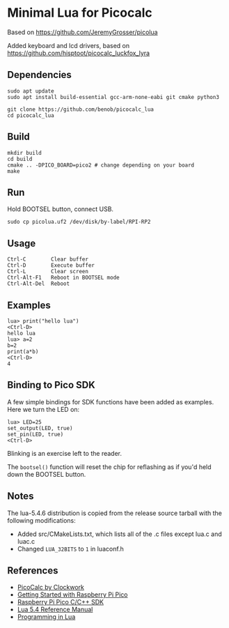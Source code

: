 # Minimal Lua for Picocalc

Based on https://github.com/JeremyGrosser/picolua

Added keyboard and lcd drivers, based on https://github.com/hisptoot/picocalc_luckfox_lyra

## Dependencies

    sudo apt update
    sudo apt install build-essential gcc-arm-none-eabi git cmake python3

    git clone https://github.com/benob/picocalc_lua
    cd picocalc_lua

## Build

    mkdir build
    cd build
    cmake .. -DPICO_BOARD=pico2 # change depending on your board
    make

## Run

Hold BOOTSEL button, connect USB.

    sudo cp picolua.uf2 /dev/disk/by-label/RPI-RP2

## Usage

    Ctrl-C        Clear buffer
    Ctrl-D        Execute buffer
    Ctrl-L        Clear screen
    Ctrl-Alt-F1   Reboot in BOOTSEL mode
    Ctrl-Alt-Del  Reboot 

## Examples

    lua> print("hello lua")
    <Ctrl-D>
    hello lua
    lua> a=2
    b=2
    print(a*b)
    <Ctrl-D>
    4

## Binding to Pico SDK
A few simple bindings for SDK functions have been added as examples. Here we turn the LED on:

    lua> LED=25
    set_output(LED, true)
    set_pin(LED, true)
    <Ctrl-D>

Blinking is an exercise left to the reader.

The `bootsel()` function will reset the chip for reflashing as if you'd held down the BOOTSEL button.

## Notes

The lua-5.4.6 distribution is copied from the release source tarball with the following modifications:
- Added src/CMakeLists.txt, which lists all of the .c files except lua.c and luac.c
- Changed `LUA_32BITS` to `1` in luaconf.h

## References

- [PicoCalc by Clockwork](https://www.clockworkpi.com/picocalc)
- [Getting Started with Raspberry Pi Pico](https://datasheets.raspberrypi.com/pico/getting-started-with-pico.pdf)
- [Raspberry Pi Pico C/C++ SDK](https://datasheets.raspberrypi.com/pico/raspberry-pi-pico-c-sdk.pdf)
- [Lua 5.4 Reference Manual](https://www.lua.org/manual/5.4/manual.html)
- [Programming in Lua](https://www.lua.org/pil/)
